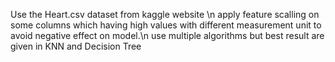 
Use the Heart.csv dataset from kaggle website  \n
apply feature scalling on some columns which having high  values with different measurement unit to avoid negative effect on model.\n
use multiple algorithms but best result are given in KNN and Decision Tree  

